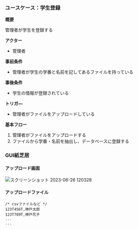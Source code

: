 ### ユースケース：学生登録

**概要**

管理者が学生を登録する

**アクター**

- 管理者

**事前条件**

- 管理者が学生の学番と名前を記してあるファイルを持っている

**事後条件**

- 学生の情報が登録されている

**トリガ―**

- 管理者がファイルをアップロードしている

**基本フロー**

1. 管理者がファイルをアップロードする
2. ファイルから学番・名前を抽出し、データベースに登録する

### GUI紙芝居
#### アップロード画面
![スクリーンショット 2023-06-26 120328](https://github.com/1934372T/VYD/assets/136283427/bb6ad11f-05a0-453b-b9d8-5b824d3318e1)

#### アップロードファイル
```
/* csvファイルなど */
123T456T,神戸太郎
123T789T,神戸花子
...
...
```


